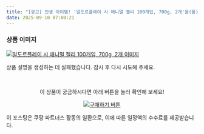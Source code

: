 ```yaml
---
title: "[광고] 인생 아이템! '알도르플레이 시 애니멀 젤리 100개입, 700g, 2개'을(를) 만나보세요."
date: 2025-09-10 07:00:21
---
```

### 상품 이미지
[![알도르플레이 시 애니멀 젤리 100개입, 700g, 2개 이미지](https://ads-partners.coupang.com/image1/HAKDZoDtlFJWVbSjHHKBFk60darpMwU1AGligdwRmDhR22JH3Ukac2R4Vhqr3YJqP2HHffnXJF_tUyY1reLZ8itYvj2iCDwJuG3Q9jnkNXrSM5hJk4zsc7bxMbidwvH89JjjeNphNK8XQ6v0JiWKTBi03-uiL9FcFomReW2AhQLFRtb371u2h1wdN6bgd45VCdjmvvZ_SglMzhUx8S2hYSfHGiXL8tjCyCVqbFvnkeJiibGXUjbxdC3VTVUc2-ecBQNadkkvRIIRFC4C0X29bN-bkpUweswg)](https://link.coupang.com/re/AFFSDP?lptag=AF8916626&pageKey=7180305363&itemId=19927622746&vendorItemId=85873890465&traceid=V0-153-fe4c478665cdc1e4&clickBeacon=ced1e3b0-8e13-11f0-b6f8-763f8cd513f3%7E3&requestid=20250910160017372284177067&token=31850C%7CMIXED)

상품 설명을 생성하는 데 실패했습니다. 잠시 후 다시 시도해 주세요.



<br>

<div align="center">
  <p>이 상품이 궁금하시다면 아래 버튼을 눌러 확인해 보세요!</p>
  <a href="https://link.coupang.com/re/AFFSDP?lptag=AF8916626&pageKey=7180305363&itemId=19927622746&vendorItemId=85873890465&traceid=V0-153-fe4c478665cdc1e4&clickBeacon=ced1e3b0-8e13-11f0-b6f8-763f8cd513f3%7E3&requestid=20250910160017372284177067&token=31850C%7CMIXED" target="_blank">
    <img src="https://img.shields.io/badge/지금 바로 구매하기-FF5722?style=for-the-badge&logo=coupa&logoColor=white" alt="구매하기 버튼">
  </a>
</div>

이 포스팅은 쿠팡 파트너스 활동의 일환으로, 이에 따른 일정액의 수수료를 제공받습니다.
